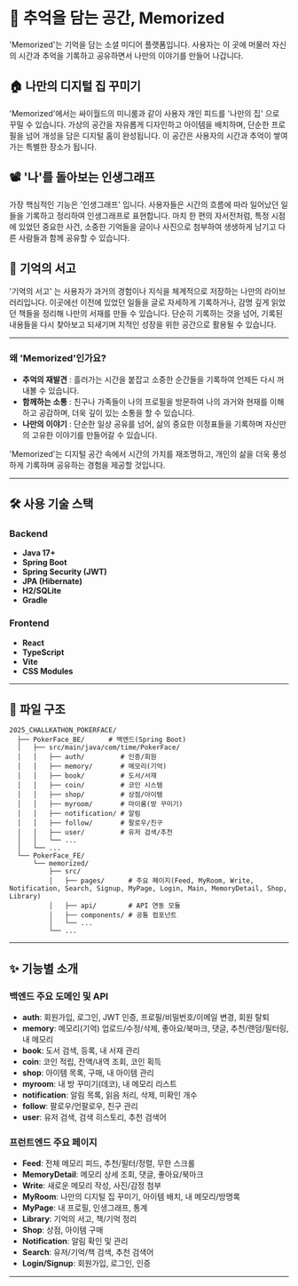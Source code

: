 # 💽 추억을 담는 공간, Memorized

'Memorized'는 기억을 담는 소셜 미디어 플랫폼입니다. 사용자는 이 곳에 머물러 자신의 시간과 추억을 기록하고 공유하면서 나만의 이야기를 만들어 나갑니다.

## 🏠 나만의 디지털 집 꾸미기
'Memorized'에서는 싸이월드의 미니룸과 같이 사용자 개인 피드를 '나만의 집' 으로 꾸밀 수 있습니다. 가상의 공간을 자유롭게 디자인하고 아이템을 배치하며, 단순한 프로필을 넘어 개성을 담은 디지털 홈이 완성됩니다. 이 공간은 사용자의 시간과 추억이 쌓여가는 특별한 장소가 됩니다.

## 📽️ '나'를 돌아보는 인생그래프
가장 핵심적인 기능은 '인생그래프' 입니다. 사용자들은 시간의 흐름에 따라 일어났던 일들을 기록하고 정리하여 인생그래프로 표현합니다. 마치 한 편의 자서전처럼, 특정 시점에 있었던 중요한 사건, 소중한 기억들을 글이나 사진으로 첨부하여 생생하게 남기고 다른 사람들과 함께 공유할 수 있습니다.

## 📕 기억의 서고
'기억의 서고' 는 사용자가 과거의 경험이나 지식을 체계적으로 저장하는 나만의 라이브러리입니다. 이곳에선 이전에 있었던 일들을 글로 자세하게 기록하거나, 감명 깊게 읽었던 책들을 정리해 나만의 서재를 만들 수 있습니다. 단순히 기록하는 것을 넘어, 기록된 내용들을 다시 찾아보고 되새기며 지적인 성장을 위한 공간으로 활용될 수 있습니다.

---

### 왜 'Memorized'인가요?
- **추억의 재발견** : 흘러가는 시간을 붙잡고 소중한 순간들을 기록하여 언제든 다시 꺼내볼 수 있습니다.
- **함께하는 소통** : 친구나 가족들이 나의 프로필을 방문하여 나의 과거와 현재를 이해하고 공감하며, 더욱 깊이 있는 소통을 할 수 있습니다.
- **나만의 이야기** : 단순한 일상 공유를 넘어, 삶의 중요한 이정표들을 기록하며 자신만의 고유한 이야기를 만들어갈 수 있습니다.

'Memorized'는 디지털 공간 속에서 시간의 가치를 재조명하고, 개인의 삶을 더욱 풍성하게 기록하며 공유하는 경험을 제공할 것입니다.

---

## 🛠️ 사용 기술 스택

### Backend
- **Java 17+**
- **Spring Boot**
- **Spring Security (JWT)**
- **JPA (Hibernate)**
- **H2/SQLite**
- **Gradle**

### Frontend
- **React**
- **TypeScript**
- **Vite**
- **CSS Modules**

---

## 📁 파일 구조

```
2025_CHALLKATHON_POKERFACE/
  ├── PokerFace_BE/      # 백엔드(Spring Boot)
  │   ├── src/main/java/com/time/PokerFace/
  │   │   ├── auth/         # 인증/회원
  │   │   ├── memory/       # 메모리(기억)
  │   │   ├── book/         # 도서/서재
  │   │   ├── coin/         # 코인 시스템
  │   │   ├── shop/         # 상점/아이템
  │   │   ├── myroom/       # 마이룸(방 꾸미기)
  │   │   ├── notification/ # 알림
  │   │   ├── follow/       # 팔로우/친구
  │   │   ├── user/         # 유저 검색/추천
  │   │   └── ...
  │   └── ...
  └── PokerFace_FE/
      └── memorized/
          ├── src/
          │   ├── pages/      # 주요 페이지(Feed, MyRoom, Write, Notification, Search, Signup, MyPage, Login, Main, MemoryDetail, Shop, Library)
          │   ├── api/        # API 연동 모듈
          │   ├── components/ # 공통 컴포넌트
          │   └── ...
          └── ...
```

---

## ✨ 기능별 소개

### 백엔드 주요 도메인 및 API
- **auth**: 회원가입, 로그인, JWT 인증, 프로필/비밀번호/이메일 변경, 회원 탈퇴
- **memory**: 메모리(기억) 업로드/수정/삭제, 좋아요/북마크, 댓글, 추천/랜덤/필터링, 내 메모리
- **book**: 도서 검색, 등록, 내 서재 관리
- **coin**: 코인 적립, 잔액/내역 조회, 코인 획득
- **shop**: 아이템 목록, 구매, 내 아이템 관리
- **myroom**: 내 방 꾸미기(데코), 내 메모리 리스트
- **notification**: 알림 목록, 읽음 처리, 삭제, 미확인 개수
- **follow**: 팔로우/언팔로우, 친구 관리
- **user**: 유저 검색, 검색 히스토리, 추천 검색어

### 프런트엔드 주요 페이지
- **Feed**: 전체 메모리 피드, 추천/필터/정렬, 무한 스크롤
- **MemoryDetail**: 메모리 상세 조회, 댓글, 좋아요/북마크
- **Write**: 새로운 메모리 작성, 사진/감정 첨부
- **MyRoom**: 나만의 디지털 집 꾸미기, 아이템 배치, 내 메모리/방명록
- **MyPage**: 내 프로필, 인생그래프, 통계
- **Library**: 기억의 서고, 책/기억 정리
- **Shop**: 상점, 아이템 구매
- **Notification**: 알림 확인 및 관리
- **Search**: 유저/기억/책 검색, 추천 검색어
- **Login/Signup**: 회원가입, 로그인, 인증

--- 

